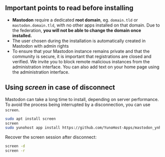 ## Important points to read before installing

- **Mastodon** require a dedicated **root domain**, eg. `domain.tld` or `mastodon.domain.tld`, with no other apps installed on that domain. Due to the federation, **you will not be able to change the domain once installed.**
- The user chosen during the installation is automatically created in Mastodon with admin rights
- To ensure that your Mastodon instance remains private and that the community is secure, it is important that registrations are closed and verified. We invite you to block remote malicious instances from the administration interface. You can also add text on your home page using the administration interface.

## Using *screen* in case of disconnect

Mastodon can take a long time to install, depending on server performance.  
To avoid the process being interrupted by a disconnection, you can use `screen`.

```bash
sudo apt install screen
screen
sudo yunohost app install https://github.com/YunoHost-Apps/mastodon_ynh.git
```

Recover the screen session after disconnect:

```bash
screen -d
screen -r
```
